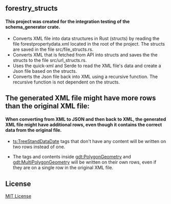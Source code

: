 ## forestry_structs

#### This project was created for the integration testing of the schema_generator crate.

- Converts XML file into data structures in Rust (structs) by reading the file forestpropertydata.xml located in the root of the project. The structs are saved in the file src/file_structs.rs.
- Converts XML that is fetched from API into structs and saves the the structs to the file src/url_structs.rs.
- Uses the quick-xml and Serde to read the XML file's data and create a Json file based on the structs.
- Converts the Json file back into XML using a recursive function. The recursive function is not dependent on the structs.

## The generated XML file might have more rows than the original XML file:

#### When converting from XML to JSON and then back to XML, the generated XML file might have additional rows, even though it contains the correct data from the original file.

- <ts:TreeStandDataDate> tags that don't have any content will be written on two rows instead of one.

- The tags and contents inside <gdt:PolygonGeometry> and <gdt:MultiPolygonGeometry> will be written on their own rows, even if they are on a single row in the original XML file.

## License

[MIT License](LICENSE)
